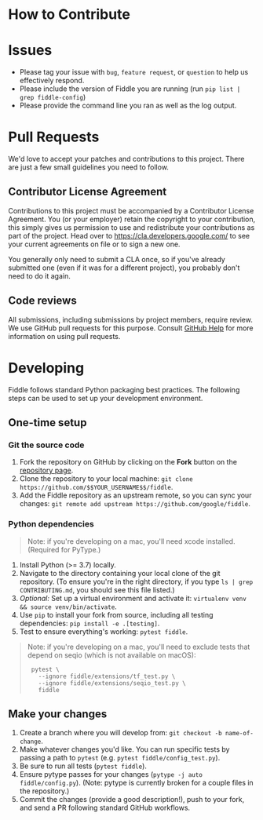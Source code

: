 # How to Contribute

# Issues

* Please tag your issue with `bug`, `feature request`, or `question` to help us
  effectively respond.
* Please include the version of Fiddle you are running
  (run `pip list | grep fiddle-config`)
* Please provide the command line you ran as well as the log output.

# Pull Requests

We'd love to accept your patches and contributions to this project. There are
just a few small guidelines you need to follow.

## Contributor License Agreement

Contributions to this project must be accompanied by a Contributor License
Agreement. You (or your employer) retain the copyright to your contribution,
this simply gives us permission to use and redistribute your contributions as
part of the project. Head over to <https://cla.developers.google.com/> to see
your current agreements on file or to sign a new one.

You generally only need to submit a CLA once, so if you've already submitted one
(even if it was for a different project), you probably don't need to do it
again.

## Code reviews

All submissions, including submissions by project members, require review. We
use GitHub pull requests for this purpose. Consult
[GitHub Help](https://help.github.com/articles/about-pull-requests/) for more
information on using pull requests.

# Developing

Fiddle follows standard Python packaging best practices. The following steps
can be used to set up your development environment.

## One-time setup

### Git the source code

1. Fork the repository on GitHub by clicking on the **Fork** button on the
   [repository page](https://github.com/google/fiddle).
2. Clone the repository to your local machine: `git clone
https://github.com/$$YOUR_USERNAME$$/fiddle`.
3. Add the Fiddle repository as an upstream remote, so you can sync your
   changes: `git remote add upstream https://github.com/google/fiddle`.

### Python dependencies

> Note: if you're developing on a mac, you'll need xcode installed. (Required for PyType.)

1. Install Python (>= 3.7) locally.
2. Navigate to the directory containing your local clone of the git
   repository. (To ensure you're in the right directory, if you type
   `ls | grep CONTRIBUTING.md`, you should see this file listed.)
3. _Optional:_ Set up a virtual environment and activate it: `virtualenv
venv && source venv/bin/activate`.
4. Use `pip` to install your fork from source, including all testing
   dependencies: `pip install -e .[testing]`.
5. Test to ensure everything's working: `pytest fiddle`.

> Note: if you're developing on a mac, you'll need to exclude tests that
> depend on seqio (which is not available on macOS):
>
>      pytest \
>        --ignore fiddle/extensions/tf_test.py \
>        --ignore fiddle/extensions/seqio_test.py \
>        fiddle

## Make your changes

1. Create a branch where you will develop from:
   `git checkout -b name-of-change`.
2. Make whatever changes you'd like. You can run specific tests by passing a
   path to `pytest` (e.g. `pytest fiddle/config_test.py`).
3. Be sure to run all tests (`pytest fiddle`).
4. Ensure pytype passes for your changes (`pytype -j auto fiddle/config.py`).
   (Note: pytype is currently broken for a couple files in the repository.)
5. Commit the changes (provide a good description!), push to your fork, and
   send a PR following standard GitHub workflows.
